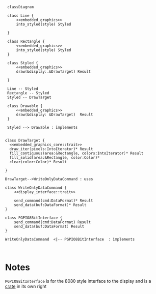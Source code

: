 ```mermaid
 classDiagram

 class Line {
     <<embedded_graphics>>
     into_styled(style) Styled
     
 }

 class Rectangle {
     <<embedded_graphics>>
     into_styled(style) Styled
 }

 class Styled {
     <<embedded_graphics>>
     draw(&display:.&DrawTarget) Result
     
 }

 Line -- Styled
 Rectangle -- Styled
 Styled -- DrawTarget

 class Drawable {
     <<embedded_graphics>>
     draw(&display: &DrawTarget)  Result
 }

 Styled --> Drawable : implements
 
 
class DrawTarget {
  <<embedded_graphics_core::trait>>
  draw_iter(pixels:IntoIterator)* Result
  fill_contiguous(area:&Rectangle, colors:IntoIterator)* Result
  fill_solid(area:&Rectangle, color:Color)*
  clear(color:Color)* Result

}

DrawTarget-->WriteOnlyDataCommand : uses

class WriteOnlyDataCommand {
    <<display_interface::trait>>

    send_command(cmd:DataFormat)* Result
    send_data(buf:DataFormat)* Result
}

class PGPIO8BitInterface {
    send_command(cmd:DataFormat) Result
    send_data(buf:DataFormat) Result
}

WriteOnlyDataCommand  <|-- PGPIO8BitInterface  : implements



```

# Notes 
`PGPIO8BitInterface` is for the 8080 style interface to the display and is a [crate](https://docs.rs/display-interface-parallel-gpio/latest/display_interface_parallel_gpio/struct.PGPIO8BitInterface.html) in its own right